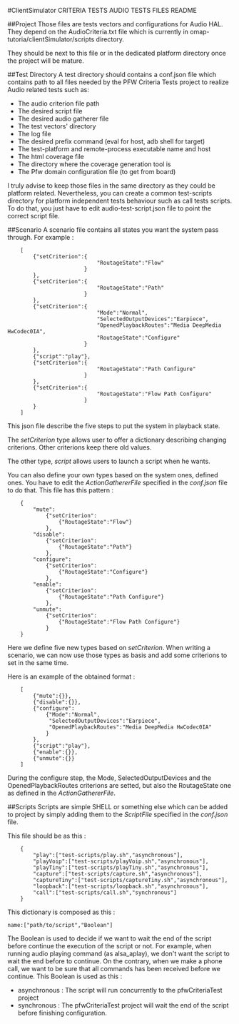 #ClientSimulator CRITERIA TESTS AUDIO TESTS FILES README

##Project
Those files are tests vectors and configurations for Audio HAL.
They depend on the AudioCriteria.txt file which is currently in
omap-tutoria/clientSimulator/scripts directory.

They should be next to this file or in the dedicated platform
directory once the project will be mature.

##Test Directory
A test directory should contains a conf.json file which contains path
to all files needed by the PFW Criteria Tests project to realize Audio
related tests such as:

- The audio criterion file path
- The desired script file
- The desired audio gatherer file
- The test vectors' directory
- The log file
- The desired prefix command (eval for host, adb shell for target)
- The test-platform and remote-process executable name and host
- The html coverage file
- The directory where the coverage generation tool is
- The Pfw domain configuration file (to get from board)

I truly advise to keep those files in the same directory as they could be
platform related. Nevertheless, you can create a common test-scripts
directory for platform independent tests behaviour such as call tests
scripts. To do that, you just have to edit audio-test-script.json file
to point the correct script file.

##Scenario
A scenario file contains all states you want the system pass through.
For example :

```{.json}
    [
        {"setCriterion":{
                            "RoutageState":"Flow"
                        }
        },
        {"setCriterion":{
                            "RoutageState":"Path"
                        }
        },
        {"setCriterion":{
                            "Mode":"Normal",
                            "SelectedOutputDevices":"Earpiece",
                            "OpenedPlaybackRoutes":"Media DeepMedia HwCodec0IA",
                            "RoutageState":"Configure"
                        }
        },
        {"script":"play"},
        {"setCriterion":{
                            "RoutageState":"Path Configure"
                        }
        },
        {"setCriterion":{
                            "RoutageState":"Flow Path Configure"
                        }
        }
    ]
```

This json file describe the five steps to put the system in playback state.

The *setCriterion* type allows user to offer a dictionary describing changing
criterions. Other criterions keep there old values.

The other type, *script* allows users to launch a script when he wants.

You can also define your own types based on the system ones, defined ones.
You have to edit the *ActionGathererFile* specified in the *conf.json* file
to do that.
This file has this pattern :

```{.json}
    {
        "mute":
            {"setCriterion":
                {"RoutageState":"Flow"}
            },
        "disable":
            {"setCriterion":
                {"RoutageState":"Path"}
            },
        "configure":
            {"setCriterion":
                {"RoutageState":"Configure"}
            },
        "enable":
            {"setCriterion":
                {"RoutageState":"Path Configure"}
            },
        "unmute":
            {"setCriterion":
                {"RoutageState":"Flow Path Configure"}
            }
    }
```

Here we define five new types based on *setCriterion*. When writing a scenario,
we can now use those types as basis and add some criterions to set in the same
time.

Here is an example of the obtained format :

```{.json}
    [
        {"mute":{}},
        {"disable":{}},
        {"configure":
            {"Mode":"Normal",
             "SelectedOutputDevices":"Earpiece",
             "OpenedPlaybackRoutes":"Media DeepMedia HwCodec0IA"
            }
        },
        {"script":"play"},
        {"enable":{}},
        {"unmute":{}}
    ]
```

During the configure step, the Mode, SelectedOutputDevices and the OpenedPlaybackRoutes
criterions are setted, but also the RoutageState one as defined in the *ActionGathererFile*.

##Scripts
Scripts are simple SHELL or something else which can be added to project by
simply adding them to the *ScriptFile* specified in the *conf.json* file.

This file should be as this :

```{.json}
    {
        "play":["test-scripts/play.sh","asynchronous"],
        "playVoip":["test-scripts/playVoip.sh","asynchronous"],
        "playTiny":["test-scripts/playTiny.sh","asynchronous"],
        "capture":["test-scripts/capture.sh","asynchronous"],
        "captureTiny":["test-scripts/captureTiny.sh","asynchronous"],
        "loopback":["test-scripts/loopback.sh","asynchronous"],
        "call":["test-scripts/call.sh","synchronous"]
    }
```

This dictionary is composed as this :

``` name:["path/to/script","Boolean"] ```

The Boolean is used to decide if we want to wait the end of the script before
continue the execution of the script or not. For example, when running audio
playing command (as alsa_aplay), we don't want the script to wait the end
before to continue. On the contrary, when we make a phone call, we want to be
sure that all commands has been received before we continue.
This Boolean is used as this :

* asynchronous : The script will run concurrently to the pfwCriteriaTest project
* synchronous : The pfwCriteriaTest project will wait the end of the script
before finishing configuration.


